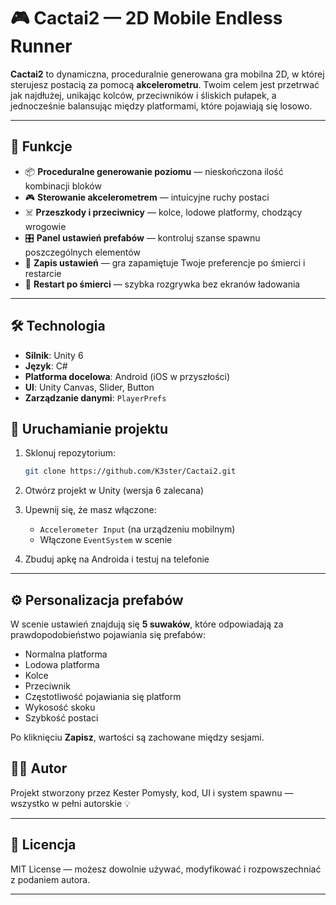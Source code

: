# 🎮 Cactai2 — 2D Mobile Endless Runner

**Cactai2** to dynamiczna, proceduralnie generowana gra mobilna 2D, w której sterujesz postacią za pomocą **akcelerometru**. Twoim celem jest przetrwać jak najdłużej, unikając kolców, przeciwników i śliskich pułapek, a jednocześnie balansując między platformami, które pojawiają się losowo.

---

## 📱 Funkcje

- 📦 **Proceduralne generowanie poziomu** — nieskończona ilość kombinacji bloków
- 🎮 **Sterowanie akcelerometrem** — intuicyjne ruchy postaci
- ☠️ **Przeszkody i przeciwnicy** — kolce, lodowe platformy, chodzący wrogowie
- 🎛️ **Panel ustawień prefabów** — kontroluj szanse spawnu poszczególnych elementów
- 💾 **Zapis ustawień** — gra zapamiętuje Twoje preferencje po śmierci i restarcie
- 🔁 **Restart po śmierci** — szybka rozgrywka bez ekranów ładowania

---

## 🛠️ Technologia

- **Silnik**: Unity 6
- **Język**: C#
- **Platforma docelowa**: Android (iOS w przyszłości)
- **UI**: Unity Canvas, Slider, Button
- **Zarządzanie danymi**: `PlayerPrefs`



## 🧪 Uruchamianie projektu

1. Sklonuj repozytorium:
   ```bash
   git clone https://github.com/K3ster/Cactai2.git

2. Otwórz projekt w Unity (wersja 6 zalecana)
3. Upewnij się, że masz włączone:

   * `Accelerometer Input` (na urządzeniu mobilnym)
   * Włączone `EventSystem` w scenie
4. Zbuduj apkę na Androida i testuj na telefonie

---

## ⚙️ Personalizacja prefabów

W scenie ustawień znajdują się **5 suwaków**, które odpowiadają za prawdopodobieństwo pojawiania się prefabów:

* Normalna platforma
* Lodowa platforma
* Kolce
* Przeciwnik
* Częstotliwość pojawiania się platform
* Wykosość skoku
* Szybkość postaci

Po kliknięciu **Zapisz**, wartości są zachowane między sesjami.


## 🧑‍💻 Autor

Projekt stworzony przez Kester
Pomysły, kod, UI i system spawnu — wszystko w pełni autorskie 💡

---

## 📃 Licencja

MIT License — możesz dowolnie używać, modyfikować i rozpowszechniać z podaniem autora.

---









